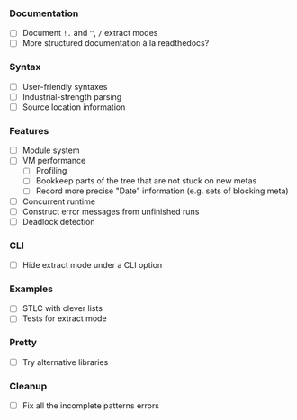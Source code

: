 ### Documentation

* [ ] Document `!.` and `^`, `/` extract modes
* [ ] More structured documentation à la readthedocs?

### Syntax

* [ ] User-friendly syntaxes
* [ ] Industrial-strength parsing
* [ ] Source location information

### Features

* [ ] Module system
* [ ] VM performance
   + [ ] Profiling
   + [ ] Bookkeep parts of the tree that are not stuck on new metas
   + [ ] Record more precise "Date" information (e.g. sets of blocking meta)
* [ ] Concurrent runtime
* [ ] Construct error messages from unfinished runs
* [ ] Deadlock detection

### CLI

* [ ] Hide extract mode under a CLI option

### Examples

* [ ] STLC with clever lists
* [ ] Tests for extract mode

### Pretty

* [ ] Try alternative libraries

### Cleanup

* [ ] Fix all the incomplete patterns errors
